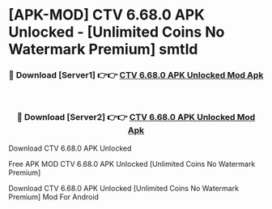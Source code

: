 # [APK-MOD] CTV 6.68.0 APK Unlocked - [Unlimited Coins No Watermark Premium] smtld



<div align="center">
<h3>🔴 Download [Server1] 👉👉 <a href="https://momento.my/?title=CTV_6.68.0_APK_Unlocked">CTV 6.68.0 APK Unlocked Mod Apk</a></h3><br>

<h3>🔴 Download [Server2] 👉👉 <a href="https://momento.my/?title=CTV_6.68.0_APK_Unlocked">CTV 6.68.0 APK Unlocked Mod Apk</a></h3>
</div>



Download CTV 6.68.0 APK Unlocked 

Free APK MOD CTV 6.68.0 APK Unlocked [Unlimited Coins No Watermark Premium]

Download CTV 6.68.0 APK Unlocked [Unlimited Coins No Watermark Premium] Mod For Android
